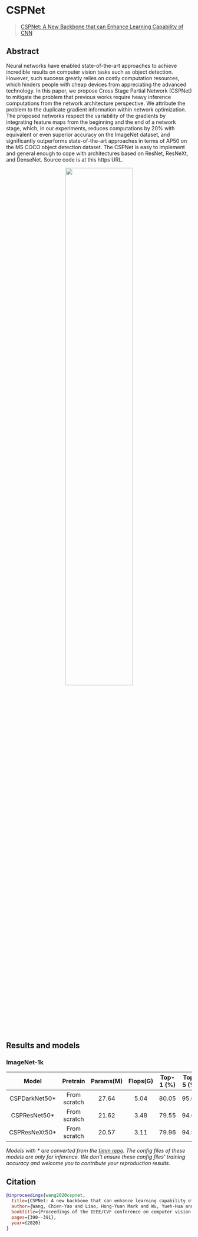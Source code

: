 # CSPNet

> [CSPNet: A New Backbone that can Enhance Learning Capability of CNN](https://arxiv.org/abs/1911.11929)
<!-- [ALGORITHM] -->

## Abstract

<!-- [ABSTRACT] -->
Neural networks have enabled state-of-the-art approaches to achieve incredible results on computer vision tasks such as object detection. However, such success greatly relies on costly computation resources, which hinders people with cheap devices from appreciating the advanced technology. In this paper, we propose Cross Stage Partial Network (CSPNet) to mitigate the problem that previous works require heavy inference computations from the network architecture perspective. We attribute the problem to the duplicate gradient information within network optimization. The proposed networks respect the variability of the gradients by integrating feature maps from the beginning and the end of a network stage, which, in our experiments, reduces computations by 20% with equivalent or even superior accuracy on the ImageNet dataset, and significantly outperforms state-of-the-art approaches in terms of AP50 on the MS COCO object detection dataset. The CSPNet is easy to implement and general enough to cope with architectures based on ResNet, ResNeXt, and DenseNet. Source code is at this https URL.

<!-- [IMAGE] -->
<div align=center>
<img src="https://user-images.githubusercontent.com/18586273/159420842-6147c687-a488-460c-8bb2-4ea5276c26c7.png" width="60%"/>
</div>

## Results and models

### ImageNet-1k

|      Model      |   Pretrain   | Params(M) | Flops(G) | Top-1 (%) | Top-5 (%) | Config | Download |
|:---------------:|:------------:|:---------:|:--------:|:---------:|:---------:|:------:|:--------:|
| CSPDarkNet50\*  | From scratch | 27.64 | 5.04 | 80.05 | 95.07  | [config](https://github.com/open-mmlab/mmclassification/blob/master/configs/cspnet/cspdarknet50_8xb32_in1k.py) | [model](https://download.openmmlab.com/mmclassification/v0/cspnet/cspdarknet50_3rdparty_8xb32_in1k_20220322-f45add06.pth) |
|  CSPResNet50\*  | From scratch | 21.62 | 3.48 | 79.55 | 94.68  | [config](https://github.com/open-mmlab/mmclassification/blob/master/configs/cspnet/cspresnet50_8xb32_in1k.py) | [model](https://download.openmmlab.com/mmclassification/v0/cspnet/cspresnet50_3rdparty_8xb32_in1k_20220322-6c68ac06.pth) |
|  CSPResNeXt50\* | From scratch | 20.57 | 3.11 | 79.96 | 94.96 | [config](https://github.com/open-mmlab/mmclassification/blob/master/configs/cspnet/cspresnext50_8xb32_in1k.py) | [model](https://download.openmmlab.com/mmclassification/v0/cspnet/cspresnext50_3rdparty_8xb32_in1k_20220322-1dab4810.pth) |


*Models with \* are converted from the [timm repo](https://github.com/rwightman/pytorch-image-models). The config files of these models are only for inference. We don't ensure these config files' training accuracy and welcome you to contribute your reproduction results.*

## Citation

```bibtex
@inproceedings{wang2020cspnet,
  title={CSPNet: A new backbone that can enhance learning capability of CNN},
  author={Wang, Chien-Yao and Liao, Hong-Yuan Mark and Wu, Yueh-Hua and Chen, Ping-Yang and Hsieh, Jun-Wei and Yeh, I-Hau},
  booktitle={Proceedings of the IEEE/CVF conference on computer vision and pattern recognition workshops},
  pages={390--391},
  year={2020}
}
```
